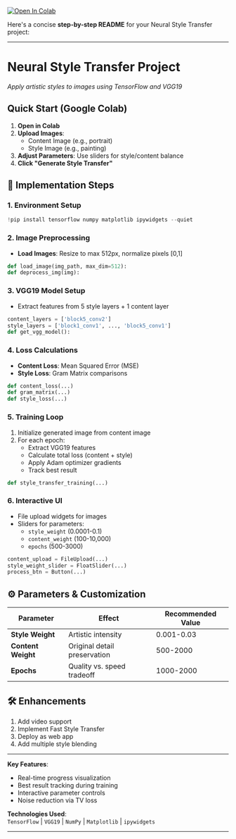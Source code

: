 
[![Open In Colab](https://colab.research.google.com/assets/colab-badge.svg)](https://colab.research.google.com/github/deepanjali6111/NST_PROJECT/blob/main/Untitled1.ipynb)




Here's a concise **step-by-step README** for your Neural Style Transfer project:

---

# Neural Style Transfer Project  
*Apply artistic styles to images using TensorFlow and VGG19*  

##  Quick Start (Google Colab)  
1. **Open in Colab**
2. **Upload Images**:  
   - Content Image (e.g., portrait)  
   - Style Image (e.g., painting)  
3. **Adjust Parameters**: Use sliders for style/content balance  
4. **Click "Generate Style Transfer"**  

## 🔧 Implementation Steps  

### 1. Environment Setup  
```python
!pip install tensorflow numpy matplotlib ipywidgets --quiet
```

### 2. Image Preprocessing  
- **Load Images**: Resize to max 512px, normalize pixels [0,1]  
```python
def load_image(img_path, max_dim=512):
def deprocess_img(img):
```

### 3. VGG19 Model Setup  
- Extract features from 5 style layers + 1 content layer  
```python
content_layers = ['block5_conv2']
style_layers = ['block1_conv1', ..., 'block5_conv1']
def get_vgg_model():
```

### 4. Loss Calculations  
- **Content Loss**: Mean Squared Error (MSE)  
- **Style Loss**: Gram Matrix comparisons  
```python
def content_loss(...)
def gram_matrix(...)
def style_loss(...)
```

### 5. Training Loop  
1. Initialize generated image from content image  
2. For each epoch:  
   - Extract VGG19 features  
   - Calculate total loss (content + style)  
   - Apply Adam optimizer gradients  
   - Track best result  
```python
def style_transfer_training(...)
```

### 6. Interactive UI  
- File upload widgets for images  
- Sliders for parameters:  
  - `style_weight` (0.0001-0.1)  
  - `content_weight` (100-10,000)  
  - `epochs` (500-3000)  
```python
content_upload = FileUpload(...)
style_weight_slider = FloatSlider(...)
process_btn = Button(...)
```

## ⚙️ Parameters & Customization  
| Parameter          | Effect                          | Recommended Value |  
|--------------------|---------------------------------|-------------------|  
| **Style Weight**   | Artistic intensity              | 0.001-0.03        |  
| **Content Weight** | Original detail preservation    | 500-2000          |  
| **Epochs**         | Quality vs. speed tradeoff      | 1000-2000         |  

## 🛠️ Enhancements  
1. Add video support  
2. Implement Fast Style Transfer  
3. Deploy as web app  
4. Add multiple style blending  

---

**Key Features**:  
- Real-time progress visualization  
- Best result tracking during training  
- Interactive parameter controls  
- Noise reduction via TV loss  

**Technologies Used**:  
`TensorFlow` | `VGG19` | `NumPy` | `Matplotlib` | `ipywidgets`  


---


